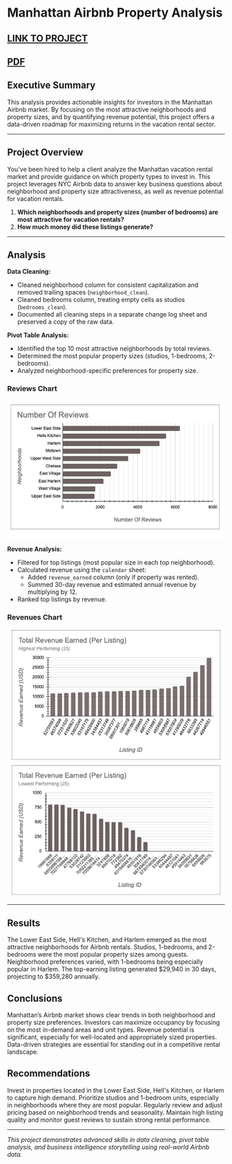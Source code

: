 # Manhattan Airbnb Property Analysis

[LINK TO PROJECT](https://docs.google.com/spreadsheets/d/1HhwsPi5hr1pvMp4p94ci_fIJ3q6zTYCcYrR50fxo6oY/edit?usp=sharing)
---
[PDF](https://github.com/cullenmccutcheon/Data-Projects-TripleTen/blob/main/Manhattan%20Airbnb%20Property%20Analysis/Manhattan%20Airbnb%20Property%20Analysis.pdf)
---
## Executive Summary

This analysis provides actionable insights for investors in the Manhattan Airbnb market. By focusing on the most attractive neighborhoods and property sizes, and by quantifying revenue potential, this project offers a data-driven roadmap for maximizing returns in the vacation rental sector.

---
## Project Overview

You've been hired to help a client analyze the Manhattan vacation rental market and provide guidance on which property types to invest in. This project leverages NYC Airbnb data to answer key business questions about neighborhood and property size attractiveness, as well as revenue potential for vacation rentals.
1. **Which neighborhoods and property sizes (number of bedrooms) are most attractive for vacation rentals?**
2. **How much money did these listings generate?**
   
---

## Analysis 

**Data Cleaning:**  
- Cleaned neighborhood column for consistent capitalization and removed trailing spaces (`neighborhood_clean`).
- Cleaned bedrooms column, treating empty cells as studios (`bedrooms_clean`).
- Documented all cleaning steps in a separate change log sheet and preserved a copy of the raw data.

**Pivot Table Analysis:**  
- Identified the top 10 most attractive neighborhoods by total reviews.
- Determined the most popular property sizes (studios, 1-bedrooms, 2-bedrooms).
- Analyzed neighborhood-specific preferences for property size.

### Reviews Chart

![Reviews Chart](ReviewsChart.png)
  
**Revenue Analysis:**  
- Filtered for top listings (most popular size in each top neighborhood).
- Calculated revenue using the `calendar` sheet:  
  - Added `revenue_earned` column (only if property was rented).
  - Summed 30-day revenue and estimated annual revenue by multiplying by 12.
- Ranked top listings by revenue.

### Revenues Chart

![Revenue Chart](RevenueChart.png)

---

## Results

The Lower East Side, Hell's Kitchen, and Harlem emerged as the most attractive neighborhoods for Airbnb rentals. Studios, 1-bedrooms, and 2-bedrooms were the most popular property sizes among guests. Neighborhood preferences varied, with 1-bedrooms being especially popular in Harlem. The top-earning listing generated $29,940 in 30 days, projecting to $359,280 annually.

## Conclusions

Manhattan’s Airbnb market shows clear trends in both neighborhood and property size preferences. Investors can maximize occupancy by focusing on the most in-demand areas and unit types. Revenue potential is significant, especially for well-located and appropriately sized properties. Data-driven strategies are essential for standing out in a competitive rental landscape.

## Recommendations

Invest in properties located in the Lower East Side, Hell's Kitchen, or Harlem to capture high demand. Prioritize studios and 1-bedroom units, especially in neighborhoods where they are most popular. Regularly review and adjust pricing based on neighborhood trends and seasonality. Maintain high listing quality and monitor guest reviews to sustain strong rental performance.


---

*This project demonstrates advanced skills in data cleaning, pivot table analysis, and business intelligence storytelling using real-world Airbnb data.*
